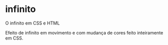 # infinito
O infinito em CSS e HTML

Efeito de infinito em movimento e com mudança de cores feito inteiramente em CSS.
